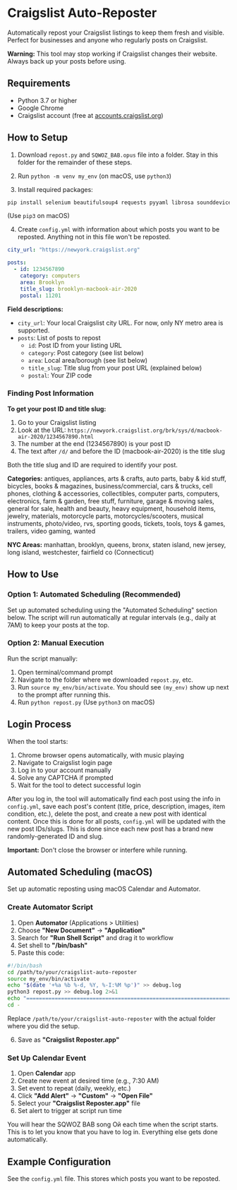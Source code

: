 # Craigslist Auto-Reposter

Automatically repost your Craigslist listings to keep them fresh and visible. Perfect for businesses and anyone who regularly posts on Craigslist.

**Warning:** This tool may stop working if Craigslist changes their website. Always back up your posts before using.

## Requirements

- Python 3.7 or higher
- Google Chrome
- Craigslist account (free at [accounts.craigslist.org](https://accounts.craigslist.org))

## How to Setup

1. Download `repost.py` and `SQWOZ_BAB.opus` file into a folder. Stay in this folder for the remainder of these steps.

2. Run `python -m venv my_env` (on macOS, use `python3`)

3. Install required packages:

```bash
pip install selenium beautifulsoup4 requests pyyaml librosa sounddevice
```
(Use `pip3` on macOS)

4. Create `config.yml` with information about which posts you want to be reposted. Anything not in this file won't be reposted.

```yaml
city_url: "https://newyork.craigslist.org"

posts:
  - id: 1234567890
    category: computers
    area: Brooklyn
    title_slug: brooklyn-macbook-air-2020
    postal: 11201
```

**Field descriptions:**
- `city_url`: Your local Craigslist city URL. For now, only NY metro area is supported.
- `posts`: List of posts to repost
  - `id`: Post ID from your listing URL
  - `category`: Post category (see list below)
  - `area`: Local area/borough (see list below)
  - `title_slug`: Title slug from your post URL (explained below)
  - `postal`: Your ZIP code

### Finding Post Information

**To get your post ID and title slug:**
1. Go to your Craigslist listing
2. Look at the URL: `https://newyork.craigslist.org/brk/sys/d/macbook-air-2020/1234567890.html`
3. The number at the end (1234567890) is your post ID
4. The text after `/d/` and before the ID (macbook-air-2020) is the title slug

Both the title slug and ID are required to identify your post.

**Categories:**
antiques, appliances, arts & crafts, auto parts, baby & kid stuff, bicycles, books & magazines, business/commercial, cars & trucks, cell phones, clothing & accessories, collectibles, computer parts, computers, electronics, farm & garden, free stuff, furniture, garage & moving sales, general for sale, health and beauty, heavy equipment, household items, jewelry, materials, motorcycle parts, motorcycles/scooters, musical instruments, photo/video, rvs, sporting goods, tickets, tools, toys & games, trailers, video gaming, wanted

**NYC Areas:**
manhattan, brooklyn, queens, bronx, staten island, new jersey, long island, westchester, fairfield co (Connecticut)

## How to Use

### Option 1: Automated Scheduling (Recommended)
Set up automated scheduling using the "Automated Scheduling" section below. The script will run automatically at regular intervals (e.g., daily at 7AM) to keep your posts at the top.

### Option 2: Manual Execution
Run the script manually:

1. Open terminal/command prompt
2. Navigate to the folder where we downloaded `repost.py`, etc.
3. Run `source my_env/bin/activate`. You should see `(my_env)` show up next to the prompt after running this.
3. Run `python repost.py` (Use `python3` on macOS)

## Login Process
When the tool starts:
1. Chrome browser opens automatically, with music playing
2. Navigate to Craigslist login page
3. Log in to your account manually
4. Solve any CAPTCHA if prompted
5. Wait for the tool to detect successful login

After you log in, the tool will automatically find each post using the info in `config.yml`, save each post's content (title, price, description, images, item condition, etc.), delete the post, and create a new post with identical content. Once this is done for all posts, `config.yml` will be updated with the new post IDs/slugs. This is done since each new post has a brand new randomly-generated ID and slug.

**Important:** Don't close the browser or interfere while running.

## Automated Scheduling (macOS)

Set up automatic reposting using macOS Calendar and Automator.

### Create Automator Script

1. Open **Automator** (Applications > Utilities)
2. Choose **"New Document"** → **"Application"**
3. Search for **"Run Shell Script"** and drag it to workflow
4. Set shell to **"/bin/bash"**
5. Paste this code:

```bash
#!/bin/bash
cd /path/to/your/craigslist-auto-reposter
source my_env/bin/activate
echo "$(date '+%a %b %-d, %Y, %-I:%M %p')" >> debug.log
python3 repost.py >> debug.log 2>&1
echo "=================================================================================================================" >> debug.log
cd -
```

Replace `/path/to/your/craigslist-auto-reposter` with the actual folder where you did the setup.

6. Save as **"Craigslist Reposter.app"**

### Set Up Calendar Event

1. Open **Calendar** app
2. Create new event at desired time (e.g., 7:30 AM)
3. Set event to repeat (daily, weekly, etc.)
4. Click **"Add Alert"** → **"Custom"** → **"Open File"**
5. Select your **"Craigslist Reposter.app"** file
6. Set alert to trigger at script run time

You will hear the SQWOZ BAB song Ой each time when the script starts. This is to let you know that you have to log in. Everything else gets done automatically.

## Example Configuration

See the `config.yml` file. This stores which posts you want to be reposted.

